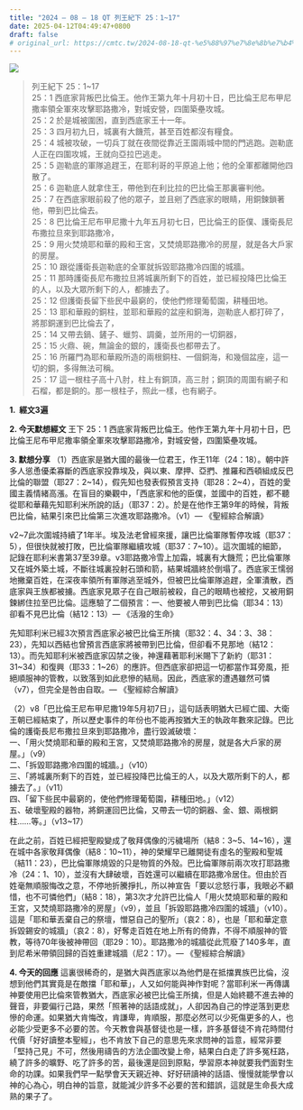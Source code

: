 ```yaml
---
title: "2024 – 08 – 18 QT 列王紀下 25：1~17"
date: 2025-04-12T04:49:47+0800
draft: false
# original_url: https://cmtc.tw/2024-08-18-qt-%e5%88%97%e7%8e%8b%e7%b4%80%e4%b8%8b-25%ef%bc%9a117
---
```


![](/images/qt.jpg)
> 列王紀下 25：1\~17  
> 25：1 西底家背叛巴比倫王。他作王第九年十月初十日，巴比倫王尼布甲尼撒率領全軍來攻擊耶路撒冷，對城安營，四圍築壘攻城。  
> 25：2 於是城被圍困，直到西底家王十一年。  
> 25：3 四月初九日，城裏有大饑荒，甚至百姓都沒有糧食。  
> 25：4 城被攻破，一切兵丁就在夜間從靠近王園兩城中間的門逃跑。迦勒底人正在四圍攻城，王就向亞拉巴逃走。  
> 25：5 迦勒底的軍隊追趕王，在耶利哥的平原追上他；他的全軍都離開他四散了。  
> 25：6 迦勒底人就拿住王，帶他到在利比拉的巴比倫王那裏審判他。  
> 25：7 在西底家眼前殺了他的眾子，並且剜了西底家的眼睛，用銅鍊鎖著他，帶到巴比倫去。  
> 25：8 巴比倫王尼布甲尼撒十九年五月初七日，巴比倫王的臣僕、護衛長尼布撒拉旦來到耶路撒冷，  
> 25：9 用火焚燒耶和華的殿和王宮，又焚燒耶路撒冷的房屋，就是各大戶家的房屋。  
> 25：10 跟從護衛長迦勒底的全軍就拆毀耶路撒冷四圍的城牆。  
> 25：11 那時護衛長尼布撒拉旦將城裏所剩下的百姓，並已經投降巴比倫王的人，以及大眾所剩下的人，都擄去了。  
> 25：12 但護衛長留下些民中最窮的，使他們修理葡萄園，耕種田地。  
> 25：13 耶和華殿的銅柱，並耶和華殿的盆座和銅海，迦勒底人都打碎了，將那銅運到巴比倫去了，  
> 25：14 又帶去鍋、鏟子、蠟剪、調羹，並所用的一切銅器，  
> 25：15 火鼎、碗，無論金的銀的，護衛長也都帶去了。  
> 25：16 所羅門為耶和華殿所造的兩根銅柱、一個銅海，和幾個盆座，這一切的銅，多得無法可稱。  
> 25：17 這一根柱子高十八肘，柱上有銅頂，高三肘；銅頂的周圍有網子和石榴，都是銅的。那一根柱子，照此一樣，也有網子。

**1.  經文3遍**

**2. 今天默想經文**
王下 25：1 西底家背叛巴比倫王。他作王第九年十月初十日，巴比倫王尼布甲尼撒率領全軍來攻擊耶路撒冷，對城安營，四圍築壘攻城。

**3. 默想分享**
（1）西底家是猶大國的最後一位君王，作王11年（24：18）。朝中許多人慫恿優柔寡斷的西底家投靠埃及，與以東、摩押、亞捫、推羅和西頓組成反巴比倫的聯盟（耶27：2\~14），假先知也發表假預言支持（耶28：2\~4），百姓的愛國主義情緒高漲。在盲目的樂觀中，「西底家和他的臣僕，並國中的百姓，都不聽從耶和華藉先知耶利米所說的話」（耶37：2）。於是在他作王第9年的時候，背叛巴比倫，結果引來巴比倫第三次進攻耶路撒冷。（v1）— 《聖經綜合解讀》

v2\~7此次圍城持續了1年半。埃及法老曾經來援，讓巴比倫軍隊暫停攻城（耶37：5），但很快就被打敗，巴比倫軍隊繼續攻城（耶37：7\~10）。這次圍城的細節，記錄在耶利米書第37至39章。v3耶路撒冷雪上加霜，城裏有大饑荒；巴比倫軍隊又在城外築土城，不斷往城裏投射石頭和箭，結果城牆終於倒塌了。西底家王懦弱地撇棄百姓，在深夜率領所有軍隊逃至城外，但被巴比倫軍隊追趕，全軍潰散，西底家與王族都被擄。西底家見眾子在自己眼前被殺，自己的眼睛也被挖，又被用銅鍊綁住拉至巴比倫。這應驗了二個預言：一、他要被人帶到巴比倫（耶34：13）卻看不見巴比倫（結12：13）— 《活潑的生命》

先知耶利米已經3次預言西底家必被巴比倫王所擒（耶32：4、34：3、38：23），先知以西結也曾預言西底家將被帶到巴比倫，但卻看不見那地（結12：13）。而先知耶利米被西底家囚禁之後，神還藉著耶利米賜下了新約（耶31：31\~34）和復興（耶33：1\~26）的應許。但西底家卻把這一切都當作耳旁風，拒絕順服神的管教，以致落到如此悲慘的結局。因此，西底家的遭遇雖然可憐（v7），但完全是咎由自取。— 《聖經綜合解讀》

（2）v8「巴比倫王尼布甲尼撒19年5月初7日」，這句話表明猶大已經亡國、大衛王朝已經結束了，所以歷史事件的年份也不能再按猶大王的執政年數來記錄。巴比倫的護衛長尼布撒拉旦來到耶路撒冷，盡行毀滅破壞：  
一、「用火焚燒耶和華的殿和王宮，又焚燒耶路撒冷的房屋，就是各大戶家的房屋。」（v9）  
二、「拆毀耶路撒冷四圍的城牆。」（v10）  
三、「將城裏所剩下的百姓，並已經投降巴比倫王的人，以及大眾所剩下的人，都擄去了。」（v11）  
四、「留下些民中最窮的，使他們修理葡萄園，耕種田地。」（v12）  
五、破壞聖殿的器物，將銅運回巴比倫，又帶去一切的銅器、金、銀、兩根銅柱……等。」（v13\~17）

在此之前，百姓已經把聖殿變成了敬拜偶像的污穢場所（結8：3\~5、14\~16），還在城中各家敬拜偶像（結8：10\~11），神的榮耀早已離開徒有虛名的聖殿和聖城（結11：23），巴比倫軍隊燒毀的只是物質的外殼。巴比倫軍隊前兩次攻打耶路撒冷（24：1、10），並沒有大肆破壞，百姓還可以繼續在耶路撒冷居住。但由於百姓毫無順服悔改之意，不停地折騰掙扎，所以神宣告「要以忿怒行事，我眼必不顧惜，也不可憐他們」（結8：18），第3次才允許巴比倫人「用火焚燒耶和華的殿和王宮，又焚燒耶路撒冷的房屋」（v9），並且「拆毀耶路撒冷四圍的城牆」（v10）。這是「耶和華丟棄自己的祭壇，憎惡自己的聖所」（哀2：8），也是「耶和華定意拆毀錫安的城牆」（哀2：8），好奪走百姓在地上所有的倚靠，不得不順服神的管教，等待70年後被神帶回（耶29：10）。耶路撒冷的城牆從此荒廢了140多年，直到尼希米帶領回歸的百姓重建城牆（尼2：17）。— 《聖經綜合解讀》

**4. 今天的回應**
這裏很稀奇的，是猶大與西底家以為他們是在抵擋異族巴比倫，沒想到他們其實竟是在敵擋「耶和華」，人又如何能與神作對呢？當耶利米一再傳講神要使用巴比倫來管教猶大，西底家必被巴比倫王所擒，但是人始終聽不進去神的聲音，非要偏行己路，果然「照著神的話語成就」，人卻因為自己的悖逆落到更悲慘的命運。如果猶大肯悔改，肯謙卑，肯順服，那麼必然可以少死傷更多的人，也必能少受更多不必要的苦。今天教會與基督徒也是一樣，許多基督徒不肯花時間付代價「好好讀整本聖經」，也不肯放下自己的意思先來求問神的旨意，經常非要「堅持己見」不可，然後用禱告的方法企圖改變上帝，結果白白走了許多冤枉路，繞了許多的曠野、吃了許多的苦，最後還是回到原點，學習原本神就要我們面對生命的功課。如果我們早一點學會天天親近神、好好研讀神的話語、慢慢就能學會以神的心為心，明白神的旨意，就能減少許多不必要的苦和錯誤，這就是生命長大成熟的果子了。
